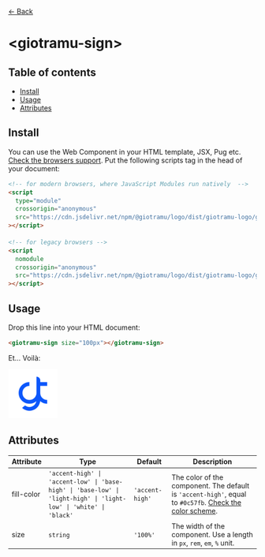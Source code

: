 [← Back](../README.md)

# \<giotramu-sign>

## Table of contents

- [Install](#install)
- [Usage](#usage)
- [Attributes](#attributes)

## Install

You can use the Web Component in your HTML template, JSX, Pug etc. [Check the browsers support](./browsers-support.md).
Put the following scripts tag in the head of your document:

```html
<!-- for modern browsers, where JavaScript Modules run natively  -->
<script
  type="module"
  crossorigin="anonymous"
  src="https://cdn.jsdelivr.net/npm/@giotramu/logo/dist/giotramu-logo/giotramu-logo.esm.js"
></script>

<!-- for legacy browsers -->
<script
  nomodule
  crossorigin="anonymous"
  src="https://cdn.jsdelivr.net/npm/@giotramu/logo/dist/giotramu-logo/giotramu-logo.js"
></script>
```

## Usage

Drop this line into your HTML document:

```html
<giotramu-sign size="100px"></giotramu-sign>
```

Et... Voilà:

<img width="100px" src="../resources/svg/sign.svg" alt="Giovanni Tramutola" />

## Attributes

<table>
  <thead>
    <tr>
      <th>Attribute</th>
      <th>Type</th>
      <th>Default</th>
      <th>Description</th>
    </tr>
  <tbody>
    <tr>
      <td>fill-color</td>
      <td><code>'accent-high' | 'accent-low' | 'base-high' | 'base-low' | 'light-high' | 'light-low' | 'white' | 'black'</code></td>
      <td><code>'accent-high'</code></td>
      <td>The color of the component. The default is <code>'accent-high'</code>, equal to <code>#0c57fb</code>. <a href="./color-scheme.md" title="Color scheme">Check the color scheme</a>.</td>
    </tr>
    <tr>
      <td>size</td>
      <td><code>string</code></td>
      <td><code>'100%'</code></td>
      <td>The width of the component. Use a length in <code>px</code>, <code>rem</code>, <code>em</code>, <code>%</code> unit.</td>
    <tr>
  </tbody>
</table>
